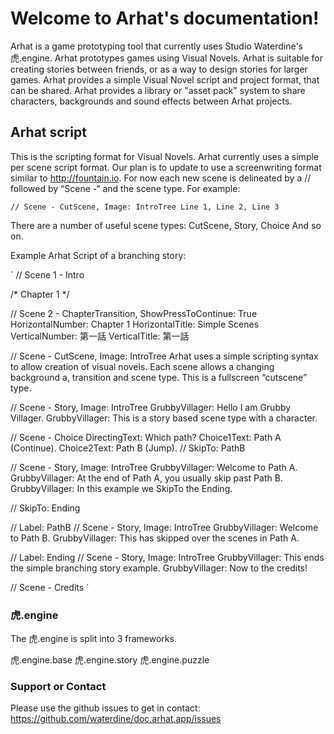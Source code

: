 # Welcome to Arhat's documentation!

Arhat is a game prototyping tool that currently uses Studio Waterdine's 虎.engine.
Arhat prototypes games using Visual Novels.
Arhat is suitable for creating stories between friends, or as a way to design stories for larger games.
Arhat provides a simple Visual Novel script and project format, that can be shared.
Arhat provides a library or "asset pack" system to share characters, backgrounds and sound effects between Arhat projects.

## Arhat script
This is the scripting format for Visual Novels.
Arhat currently uses a simple per scene script format.
Our plan is to update to use a screenwriting format similar to http://fountain.io.
For now each new scene is delineated by a // followed by “Scene -“ and the scene type.
For example:

`// Scene - CutScene, Image: IntroTree
Line 1,
Line 2,
Line 3`

There are a number of useful scene types:
CutScene,
Story,
Choice
And so on.

Example Arhat Script of a branching story:

`
// Scene 1 - Intro

/* Chapter 1 */

// Scene 2 - ChapterTransition, ShowPressToContinue: True
HorizontalNumber: Chapter 1
HorizontalTitle: Simple Scenes
VerticalNumber: 第一話
VerticalTitle: 第一話

// Scene - CutScene, Image: IntroTree
Arhat uses a simple scripting syntax to allow creation of visual novels.
Each scene allows a changing background a, transition and scene type.
This is a fullscreen “cutscene” type.

// Scene - Story, Image: IntroTree
GrubbyVillager: Hello I am Grubby Villager.
GrubbyVillager: This is a story based scene type with a character.

// Scene - Choice
DirectingText: Which path?
Choice1Text: Path A (Continue).
Choice2Text: Path B (Jump). // SkipTo: PathB

// Scene - Story, Image: IntroTree
GrubbyVillager: Welcome to Path A.
GrubbyVillager: At the end of Path A, you usually skip past Path B.
GrubbyVillager: In this example we SkipTo the Ending.

// SkipTo: Ending

// Label: PathB
// Scene - Story, Image: IntroTree
GrubbyVillager: Welcome to Path B.
GrubbyVillager: This has skipped over the scenes in Path A.

// Label: Ending
// Scene - Story, Image: IntroTree
GrubbyVillager: This ends the simple branching story example.
GrubbyVillager: Now to the credits!

// Scene - Credits
`

### 虎.engine

The 虎.engine is split into 3 frameworks.

虎.engine.base
虎.engine.story
虎.engine.puzzle

### Support or Contact

Please use the github issues to get in contact:
https://github.com/waterdine/doc.arhat.app/issues
